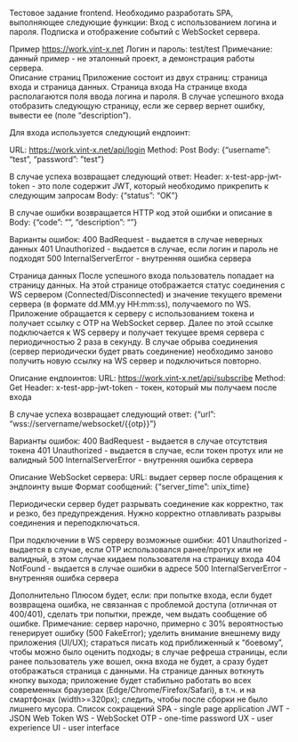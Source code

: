 Тестовое задание frontend. 
Необходимо разработать SPA, выполняющее следующие функции:
Вход с использованием логина и пароля.
Подписка и отображение событий с WebSocket сервера.

Пример https://work.vint-x.net Логин и пароль: test/test
Примечание: данный пример - не эталонный проект, а демонстрация работы сервера.  
Описание страниц
Приложение состоит из двух страниц: страница входа и страница данных.
Страница входа
На странице входа располагаются поля ввода логина и пароля. В случае успешного входа отобразить следующую страницу, если же сервер вернет ошибку, вывести ее (поле “description”).

Для входа используется следующий ендпоинт:

URL: https://work.vint-x.net/api/login
Method: Post
Body: {“username”: “test”, “password”: ”test”}

В случае успеха возвращает следующий ответ:
Header: x-test-app-jwt-token  - это поле содержит JWT, который необходимо прикрепить к следующим запросам
Body: {“status”: “OK”}

В случае ошибки возвращается  HTTP код этой ошибки и описание в Body:
{“code”: “”, “description”: “”}
	
Варианты ошибок:
400 BadRequest - выдается в случае неверных данных
401 Unauthorized - выдается в случае, если логин и пароль не подходят
500 InternalServerError - внутренняя ошибка сервера


Страница данных
После успешного входа пользователь попадает на страницу данных. На этой странице отображается статус соединения с WS сервером (Connected/Disconnected) и значение текущего времени сервера (в формате dd.MM.yy HH:mm:ss), получаемого по WS. Приложение обращается к серверу с использованием токена и получает ссылку с OTP на WebSocket сервер. Далее по этой ссылке подключается к WS серверу и получает текущее время сервера с периодичностью 2 раза в секунду. В случае обрыва соединения (сервер периодически будет рвать соединение) необходимо заново получить новую ссылку на WS сервер и подключиться повторно. 

Описание ендпоинтов:
URL: https://work.vint-x.net/api/subscribe 
Method: Get
Header: x-test-app-jwt-token - токен, который мы получаем после входа

В случае успеха возвращает следующий ответ:
{“url”: “wss://servername/websocket/{{otp}}”}

Варианты ошибок:
400 BadRequest - выдается в случае отсутствия токена
401 Unauthorized - выдается в случае, если токен протух или не валидный
500 InternalServerError - внутренняя ошибка сервера


Описание WebSocket сервера:
URL: выдает сервер после обращения к эндпоинту выше
Формат сообщений: {“server_time”: unix_time} 

Периодически сервер будет разрывать соединение как корректно, так и резко, без предупреждения. Нужно корректно отлавливать разрывы соединения и переподключаться.  

При подключении в WS серверу возможные ошибки:
401 Unauthorized - выдается в случае, если OTP использовался ранее/протух или не валидный, в этом случае кидаем пользователя на страницу входа
404 NotFound - выдается в случае ошибки в адресе
500 InternalServerError - внутренняя ошибка сервера

Дополнительно
Плюсом будет, если:
при попытке входа, если будет возвращена ошибка, не связанная с проблемой доступа (отличная от 400/401), сделать три попытки, прежде, чем выдать сообщение об ошибке. Примечание: сервер нарочно, примерно с 30% вероятностью генерирует ошибку (500 FakeError);
уделить внимание внешнему виду приложения (UI/UX);
стараться писать код приближенный к “боевому”, чтобы можно было оценить подходы;
в случае рефреша страницы, если ранее пользователь уже вошел, окна входа не будет, а сразу будет отображаться страница с данными. На странице данных воткнуть кнопку выхода;
приложение будет стабильно работать во всех современных браузерах (Edge/Chrome/Firefox/Safari), в т.ч. и на смартфонах (width>=320px);
следить, чтобы после сборки не было лишнего мусора.
Список сокращений
SPA - single page application
JWT - JSON Web Token
WS - WebSocket
OTP - one-time password
UX - user experience
UI - user interface


